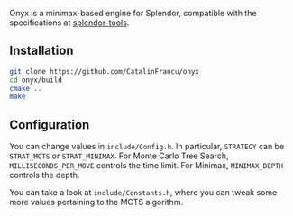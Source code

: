 Onyx is a minimax-based engine for Splendor, compatible with the specifications at [splendor-tools](https://github.com/nerdvana-ro/splendor-tools/).

## Installation

```bash
git clone https://github.com/CatalinFrancu/onyx
cd onyx/build
cmake ..
make
```

## Configuration

You can change values in `include/Config.h`. In particular, `STRATEGY` can be `STRAT_MCTS` or `STRAT_MINIMAX`. For Monte Carlo Tree Search, `MILLISECONDS_PER_MOVE` controls the time limit. For Minimax, `MINIMAX_DEPTH` controls the depth.

You can take a look at `include/Constants.h`, where you can tweak some more values pertaining to the MCTS algorithm.
